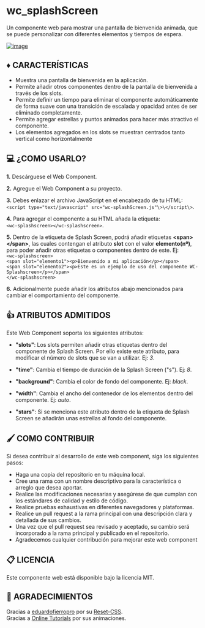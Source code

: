 # wc_splashScreen

Un componente web para mostrar una pantalla de bienvenida animada, que se puede personalizar con diferentes elementos y tiempos de espera.

[![image](https://user-images.githubusercontent.com/78848226/181117521-640d9169-6e71-4b85-ada3-8520523eb9c2.png)](https://newprojectf.github.io/)

## ♦️ CARACTERÍSTICAS

* Muestra una pantalla de bienvenida en la aplicación.
* Permite añadir otros componentes dentro de la pantalla de bienvenida a través de los slots.
* Permite definir un tiempo para eliminar el componente automáticamente de forma suave con una transición de escalada y opacidad antes de ser eliminado completamente.
* Permite agregar estrellas y puntos animados para hacer más atractivo el componente.
* Los elementos agregados en los slots se muestran centrados tanto vertical como horizontalmente

## 💻 ¿COMO USARLO?

**1.** Descárguese el Web Component.  

**2.** Agregue el Web Component a su proyecto.  

**3.** Debes enlazar el archivo JavaScript en el encabezado de tu HTML:     
`<script type="text/javascript" src="wc-splashScreen.js"\>\</script\>`.  

**4.** Para agregar el componente a su HTML añada la etiqueta:    
`<wc-splashscreen></wc-splashscreen>`.  

**5.** Dentro de la etiqueta de Splash Screen, podrá añadir etiquetas **\<span\>\</span\>**, las cuales contengan el atributo **slot** con el valor **elemento(nº)**, para poder añadir otras etiquetas o componentes dentro de este. Ej:    
`<wc-splashscreen>`    
`<span slot="elemento1"><p>Bienvenido a mi aplicación</p></span>`    
`<span slot="elemento2"><p>Este es un ejemplo de uso del componente WC-Splashscreen</p></span>`   
`</wc-splashscreen>`  

**6.** Adicionalmente puede añadir los atributos abajo mencionados para cambiar el comportamiento del componente.  

## 👍 ATRIBUTOS ADMITIDOS

Este Web Component soporta los siguientes atributos:

* **"slots"**: Los slots permiten añadir otras etiquetas dentro del componente de Splash Screen. Por ello existe este atributo, para modificar el número de slots que se van a utilizar. Ej: *3*.  

* **"time"**: Cambia el tiempo de duración de la Splash Screen ("s"). Ej: *8*.  

* **"background"**: Cambia el color de fondo del componente. Ej: *black*.  

* **"width"**: Cambia el ancho del contenedor de los elementos dentro del componente. Ej: *auto*.  

* **"stars"**: Si se menciona este atributo dentro de la etiqueta de Splash Screen se añadirán unas estrellas al fondo del componente.

## 🖌️ COMO CONTRIBUIR

Si desea contribuir al desarrollo de este web component, siga los siguientes pasos:

* Haga una copia del repositorio en tu máquina local.  
* Cree una rama con un nombre descriptivo para la característica o arreglo que desea aportar.  
* Realice las modificaciones necesarias y asegúrese de que cumplan con los estándares de calidad y estilo de código.  
* Realice pruebas exhaustivas en diferentes navegadores y plataformas.  
* Realice un pull request a la rama principal con una descripción clara y detallada de sus cambios.  
* Una vez que el pull request sea revisado y aceptado, su cambio será incorporado a la rama principal y publicado en el repositorio.  
* Agradecemos cualquier contribución para mejorar este web component

## 📋 LICENCIA

Este componente web está disponible bajo la licencia MIT.


## 🎁 AGRADECIMIENTOS 

Gracias a [eduardofierropro](https://github.com/eduardofierropro) por su [Reset-CSS](https://github.com/eduardofierropro/Reset-CSS/blob/main/css/app.css).   
Gracias a [Online Tutorials](https://www.youtube.com/c/OnlineTutorials4Designers) por sus animaciones.
